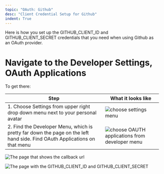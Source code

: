 ```yaml
---
topic: "OAuth: Github"
desc: "Client Credential Setup for Github"
indent: True
---
```



Here is how you set up the GITHUB_CLIENT_ID and GITHUB_CLIENT_SECRET credentials that you need when using Github as an OAuth provider.

# Navigate to the Developer Settings, OAuth Applications

To get there:

|  Step | What it looks like |
|-------|--------------------|
| 1. Choose Settings from upper right drop down menu next to your personal avatar | ![choose settings menu](oauth/choose_settings_menu.png) |
| 2. Find the Developer Menu, which is pretty far down the page on the left hand side.  Find OAuth Applications on that menu | ![choose OAUTH applications from developer menu](oauth/choose_developer_oauth_applications.png) |


![The page that shows the callback url](/webapps/oauth/oauth-flask-urls-50.png)

![The page with the GITHUB_CLIENT_ID and GITHUB_CLIENT_SECRET](/webapps/oauth/github-client-id-and-client-secret-example-50.png)

